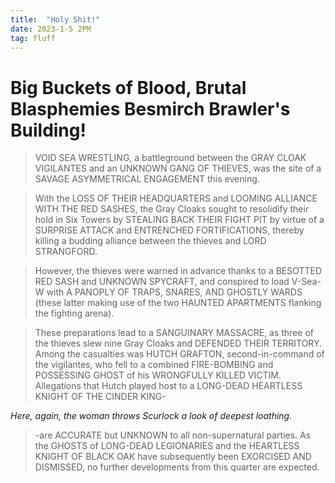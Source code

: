 ```yaml
---
title:  "Holy Shit!"
date: 2023-1-5 2PM
tag: fluff
---
```


# Big Buckets of Blood, Brutal Blasphemies Besmirch Brawler's Building!

> VOID SEA WRESTLING, a battleground between the GRAY CLOAK VIGILANTES and an UNKNOWN GANG OF THIEVES, was the site of a SAVAGE ASYMMETRICAL ENGAGEMENT this evening.

> With the LOSS OF THEIR HEADQUARTERS and LOOMING ALLIANCE WITH THE RED SASHES, the Gray Cloaks sought to resolidify their hold in Six Towers by STEALING BACK THEIR FIGHT PIT by virtue of a SURPRISE ATTACK and ENTRENCHED FORTIFICATIONS, thereby killing a budding alliance between the thieves and LORD STRANGFORD.

> However, the thieves were warned in advance thanks to a BESOTTED RED SASH and UNKNOWN SPYCRAFT, and conspired to load V-Sea-W with A PANOPLY OF TRAPS, SNARES, AND GHOSTLY WARDS (these latter making use of the two HAUNTED APARTMENTS flanking the fighting arena).

> These preparations lead to a SANGUINARY MASSACRE, as three of the thieves slew nine Gray Cloaks and DEFENDED THEIR TERRITORY. Among the casualties was HUTCH GRAFTON, second-in-command of the vigilantes, who fell to a combined FIRE-BOMBING and POSSESSING GHOST of his WRONGFULLY KILLED VICTIM. Allegations that Hutch played host to a LONG-DEAD HEARTLESS KNIGHT OF THE CINDER KING-

*Here, again, the woman throws Scurlock a look of deepest loathing.*

> -are ACCURATE but UNKNOWN to all non-supernatural parties. As the GHOSTS of LONG-DEAD LEGIONARIES and the HEARTLESS KNIGHT OF BLACK OAK have subsequently been EXORCISED AND DISMISSED, no further developments from this quarter are expected.


